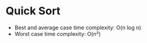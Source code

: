 # Quick Sort

- Best and average case time complexity: O(n log n)
- Worst case time complexity: O(n²)